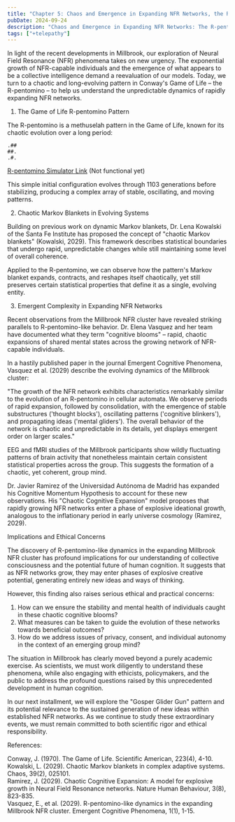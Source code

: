 ```yaml
---
title: "Chapter 5: Chaos and Emergence in Expanding NFR Networks, the R-pentomino Model"
pubDate: 2024-09-24
description: "Chaos and Emergence in Expanding NFR Networks: The R-pentomino Model"
tags: ["+telepathy"]
---
```


In light of the recent developments in Millbrook, our exploration of Neural Field Resonance (NFR) phenomena takes on new urgency. The exponential growth of NFR-capable individuals and the emergence of what appears to be a collective intelligence demand a reevaluation of our models. Today, we turn to a chaotic and long-evolving pattern in Conway's Game of Life – the R-pentomino – to help us understand the unpredictable dynamics of rapidly expanding NFR networks.

1. The Game of Life R-pentomino Pattern

The R-pentomino is a methuselah pattern in the Game of Life, known for its chaotic evolution over a long period:

```
.##
##.
.#.
```

[R-pentomino Simulator Link](https://buildlittleworlds.github.io/game-of-life-app/spaceships.html)
(Not functional yet)

This simple initial configuration evolves through 1103 generations before stabilizing, producing a complex array of stable, oscillating, and moving patterns.

2. Chaotic Markov Blankets in Evolving Systems

Building on previous work on dynamic Markov blankets, Dr. Lena Kowalski of the Santa Fe Institute has proposed the concept of "chaotic Markov blankets" (Kowalski, 2029). This framework describes statistical boundaries that undergo rapid, unpredictable changes while still maintaining some level of overall coherence.

Applied to the R-pentomino, we can observe how the pattern's Markov blanket expands, contracts, and reshapes itself chaotically, yet still preserves certain statistical properties that define it as a single, evolving entity.

3. Emergent Complexity in Expanding NFR Networks

Recent observations from the Millbrook NFR cluster have revealed striking parallels to R-pentomino-like behavior. Dr. Elena Vasquez and her team have documented what they term "cognitive blooms" – rapid, chaotic expansions of shared mental states across the growing network of NFR-capable individuals.

In a hastily published paper in the journal Emergent Cognitive Phenomena, Vasquez et al. (2029) describe the evolving dynamics of the Millbrook cluster:

"The growth of the NFR network exhibits characteristics remarkably similar to the evolution of an R-pentomino in cellular automata. We observe periods of rapid expansion, followed by consolidation, with the emergence of stable substructures ('thought blocks'), oscillating patterns ('cognitive blinkers'), and propagating ideas ('mental gliders'). The overall behavior of the network is chaotic and unpredictable in its details, yet displays emergent order on larger scales."

EEG and fMRI studies of the Millbrook participants show wildly fluctuating patterns of brain activity that nonetheless maintain certain consistent statistical properties across the group. This suggests the formation of a chaotic, yet coherent, group mind.

Dr. Javier Ramirez of the Universidad Autónoma de Madrid has expanded his Cognitive Momentum Hypothesis to account for these new observations. His "Chaotic Cognitive Expansion" model proposes that rapidly growing NFR networks enter a phase of explosive ideational growth, analogous to the inflationary period in early universe cosmology (Ramirez, 2029).

Implications and Ethical Concerns

The discovery of R-pentomino-like dynamics in the expanding Millbrook NFR cluster has profound implications for our understanding of collective consciousness and the potential future of human cognition. It suggests that as NFR networks grow, they may enter phases of explosive creative potential, generating entirely new ideas and ways of thinking.

However, this finding also raises serious ethical and practical concerns:

1. How can we ensure the stability and mental health of individuals caught in these chaotic cognitive blooms?
2. What measures can be taken to guide the evolution of these networks towards beneficial outcomes?
3. How do we address issues of privacy, consent, and individual autonomy in the context of an emerging group mind?

The situation in Millbrook has clearly moved beyond a purely academic exercise. As scientists, we must work diligently to understand these phenomena, while also engaging with ethicists, policymakers, and the public to address the profound questions raised by this unprecedented development in human cognition.

In our next installment, we will explore the "Gosper Glider Gun" pattern and its potential relevance to the sustained generation of new ideas within established NFR networks. As we continue to study these extraordinary events, we must remain committed to both scientific rigor and ethical responsibility.

References:

Conway, J. (1970). The Game of Life. Scientific American, 223(4), 4-10.  
Kowalski, L. (2029). Chaotic Markov blankets in complex adaptive systems. Chaos, 39(2), 025101.  
Ramirez, J. (2029). Chaotic Cognitive Expansion: A model for explosive growth in Neural Field Resonance networks. Nature Human Behaviour, 3(8), 823-835.  
Vasquez, E., et al. (2029). R-pentomino-like dynamics in the expanding Millbrook NFR cluster. Emergent Cognitive Phenomena, 1(1), 1-15.